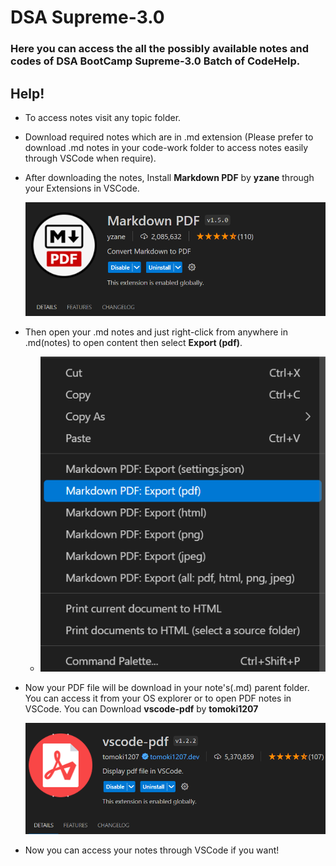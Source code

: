 # DSA Supreme-3.0 

### Here you can access the all the possibly available notes and codes of DSA BootCamp Supreme-3.0 Batch of CodeHelp.

## Help!

- To access notes visit any topic folder.
  
- Download required notes which are in .md extension (Please prefer to download .md notes in your code-work folder to access notes easily through VSCode when require).
  
- After downloading the notes, Install **Markdown PDF** by **yzane** through your Extensions in VSCode.

    ![alt text](/assets/image.png)

- Then open your .md notes and just right-click from anywhere in .md(notes) to open content then select **Export (pdf)**.

  - ![alt text](/assets/image-2.png)

- Now your PDF file will be download in your note's(.md) parent folder. You can access it from your OS explorer or to open PDF notes in VSCode. You can Download **vscode-pdf** by **tomoki1207**

    ![alt text](/assets/image-1.png)

- Now you can access your notes through VSCode if you want!
